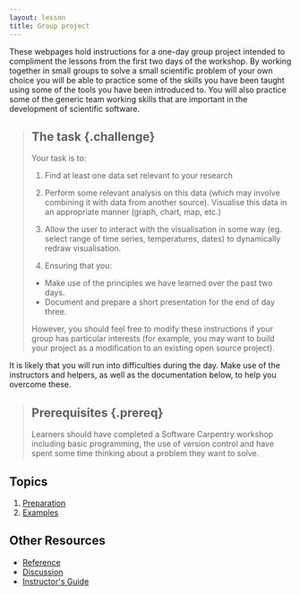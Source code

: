 ```yaml
---
layout: lesson
title: Group project
---
```

These webpages hold instructions for a one-day group project intended to
compliment the lessons from the first two days of the workshop. By working
together in small groups to solve a small scientific problem of your own choice
you will be able to practice some of the skills you have been taught using
some of the tools you have been introduced to. You will also practice some of
the generic team working skills that are important in the development of
scientific software. 


>## The task {.challenge}
>Your task is to:
>
> 1. Find at least one data set relevant to your research
>
> 2. Perform some relevant analysis on this data (which may involve combining it
>    with data from another source). Visualise this data in an appropriate 
>    manner (graph, chart, map, etc.)
>
> 3. Allow the user to interact with the visualisation in some way (eg. select 
>    range of time series, temperatures, dates) to dynamically redraw
>    visualisation.
> 
> 4. Ensuring that you:
> * Make use of the principles we have learned over the past two days.
> * Document and prepare a short presentation for the end of day three.
> 
>However, you should feel free to modify these instructions if your group has
>particular interests (for example, you may want to build your project as a
>modification to an existing open source project). 

It is likely that you will run into difficulties during the day. Make use of the
instructors and helpers, as well as the documentation below, to help you
overcome these.

> ## Prerequisites {.prereq}
>
> Learners should have completed a Software Carpentry workshop including basic
> programming, the use of version control and have spent some time thinking
> about a problem they want to solve.

## Topics

1.  [Preparation](01-preparation.html)
2.  [Examples](02-examples.html)


## Other Resources

*   [Reference](reference.html)
*   [Discussion](discussion.html)
*   [Instructor's Guide](instructors.html)
